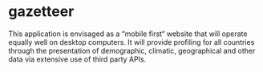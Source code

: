 # gazetteer

This application is envisaged as a “mobile first“ website that will operate equally well on desktop computers.
It will provide profiling for all countries through the presentation of demographic, climatic, geographical and other data via extensive use of third party APIs.
